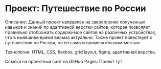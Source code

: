 # Проект: Путешествие по России

Описание: 
Данный проект направлен на закрепление полученных навыков и знаний по адаптивной верстки сайтов, которая позволяет правильно отображать содержимое сайтов на различных устройствах, что в нынешнее время весьма актуально. Также проект повествует о путешествии по России, по ее самым примечательным местам.

Технологии:
HTML, CSS, flexbox, grid layout, figma, адаптивная верстка.

Ссылка на проектный сайт на GitHub Pages: Проект тут

